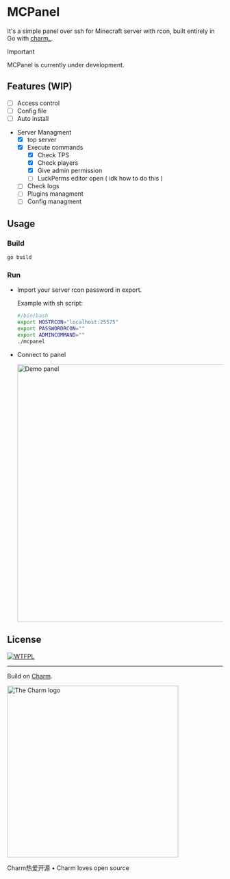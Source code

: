 # MCPanel 
It's a simple panel over ssh for Minecraft server with rcon, built entirely in Go with [charm_](https://charm.sh/).


> [!IMPORTANT]
> MCPanel is currently under development.

## Features (WIP)
- [ ] Access control
- [ ] Config file
- [ ] Auto install
- Server Managment
    - [x] top server 
    - [x] Execute commands 
        - [x] Check TPS
        - [x] Check players
        - [x] Give admin permission
        - [ ] LuckPerms editor open ( idk how to do this )
    - [ ] Check logs
    - [ ] Plugins managment
    - [ ] Config managment

## Usage
### Build
```bash
go build
```
### Run
- Import your server rcon password in export.
  
  Example with sh script:
  ```bash
  #/bin/bash
  export HOSTRCON="localhost:25575"
  export PASSWORDRCON=""
  export ADMINCOMMAND=""
  ./mcpanel
  ```
- Connect to panel
  
  <img alt="Demo panel" src="https://raw.githubusercontent.com/alozoBack/mcpanel/refs/heads/main/demo.gif" width="600" />

## License
[![WTFPL](http://www.wtfpl.net/download/wtfpl-badge-3/)](https://github.com/alozoBack/mcpanel/raw/main/LICENSE)

---

Build on [Charm](https://charm.sh).

<a href="https://charm.sh/"><img alt="The Charm logo" src="https://stuff.charm.sh/charm-badge.jpg" width="400"></a>

Charm热爱开源 • Charm loves open source

